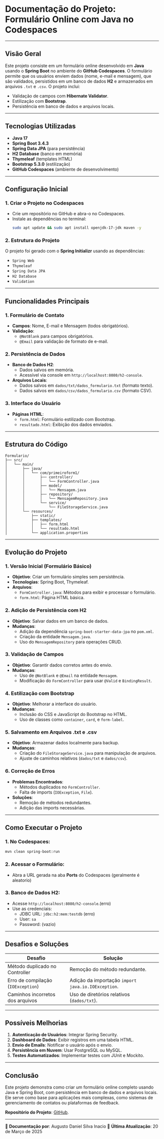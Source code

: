 # Documentação do Projeto: Formulário Online com Java no Codespaces  

---

## **Visão Geral**  
Este projeto consiste em um formulário online desenvolvido em **Java** usando o **Spring Boot** no ambiente do **GitHub Codespaces**. O formulário permite que os usuários enviem dados (nome, e-mail e mensagem), que são validados, persistidos em um banco de dados **H2** e armazenados em arquivos `.txt` e `.csv`. O projeto inclui:  
- Validação de campos com **Hibernate Validator**.  
- Estilização com **Bootstrap**.  
- Persistência em banco de dados e arquivos locais.  

---

## **Tecnologias Utilizadas**  
- **Java 17**  
- **Spring Boot 3.4.3**  
- **Spring Data JPA** (para persistência)  
- **H2 Database** (banco em memória)  
- **Thymeleaf** (templates HTML)  
- **Bootstrap 5.3.0** (estilização)  
- **GitHub Codespaces** (ambiente de desenvolvimento)  

---

## **Configuração Inicial**  

### 1. Criar o Projeto no Codespaces  
- Crie um repositório no GitHub e abra-o no Codespaces.  
- Instale as dependências no terminal:  
  ```bash  
  sudo apt update && sudo apt install openjdk-17-jdk maven -y  
  ```  

### 2. Estrutura do Projeto  
O projeto foi gerado com o **Spring Initializr** usando as dependências:  
- `Spring Web`  
- `Thymeleaf`  
- `Spring Data JPA`  
- `H2 Database`  
- `Validation`  

---

## **Funcionalidades Principais**  

### 1. Formulário de Contato  
- **Campos**: Nome, E-mail e Mensagem (todos obrigatórios).  
- **Validação**:  
  - `@NotBlank` para campos obrigatórios.  
  - `@Email` para validação de formato de e-mail.  

### 2. Persistência de Dados  
- **Banco de Dados H2**:  
  - Dados salvos em memória.  
  - Acessível via console em `http://localhost:8080/h2-console`.  
- **Arquivos Locais**:  
  - Dados salvos em `dados/txt/dados_formulario.txt` (formato texto).  
  - Dados salvos em `dados/csv/dados_formulario.csv` (formato CSV).  

### 3. Interface do Usuário  
- **Páginas HTML**:  
  - `form.html`: Formulário estilizado com Bootstrap.  
  - `resultado.html`: Exibição dos dados enviados.  

---

## **Estrutura do Código**  

```
Formulario/  
├── src/  
│   └── main/  
│       ├── java/  
│       │   └── com/primeiroform1/  
│       │       ├── controller/  
│       │       │   └── FormController.java  
│       │       ├── model/  
│       │       │   └── Mensagem.java  
│       │       ├── repository/  
│       │       │   └── MensagemRepository.java  
│       │       └── service/  
│       │           └── FileStorageService.java  
│       └── resources/  
│           ├── static/  
│           ├── templates/  
│           │   ├── form.html  
│           │   └── resultado.html  
│           └── application.properties  
```  

---

## **Evolução do Projeto**  

### 1. Versão Inicial (Formulário Básico)  
- **Objetivo**: Criar um formulário simples sem persistência.  
- **Tecnologias**: Spring Boot, Thymeleaf.  
- **Arquivos**:  
  - `FormController.java`: Métodos para exibir e processar o formulário.  
  - `form.html`: Página HTML básica.  

### 2. Adição de Persistência com H2  
- **Objetivo**: Salvar dados em um banco de dados.  
- **Mudanças**:  
  - Adição da dependência `spring-boot-starter-data-jpa` no `pom.xml`.  
  - Criação da entidade `Mensagem.java`.  
  - Uso do `MensagemRepository` para operações CRUD.  

### 3. Validação de Campos  
- **Objetivo**: Garantir dados corretos antes do envio.  
- **Mudanças**:  
  - Uso de `@NotBlank` e `@Email` na entidade `Mensagem`.  
  - Modificação do `FormController` para usar `@Valid` e `BindingResult`.  

### 4. Estilização com Bootstrap  
- **Objetivo**: Melhorar a interface do usuário.  
- **Mudanças**:  
  - Inclusão do CSS e JavaScript do Bootstrap no HTML.  
  - Uso de classes como `container`, `card`, e `form-label`.  

### 5. Salvamento em Arquivos .txt e .csv  
- **Objetivo**: Armazenar dados localmente para backup.  
- **Mudanças**:  
  - Criação do `FileStorageService.java` para manipulação de arquivos.  
  - Ajuste de caminhos relativos (`dados/txt` e `dados/csv`).  

### 6. Correção de Erros  
- **Problemas Encontrados**:  
  - Métodos duplicados no `FormController`.  
  - Falta de imports (`IOException`, `File`).  
- **Soluções**:  
  - Remoção de métodos redundantes.  
  - Adição das imports necessárias.  

---

## **Como Executar o Projeto**  

### 1. No Codespaces:  
```bash  
mvn clean spring-boot:run  
```  

### 2. Acessar o Formulário:  
- Abra a URL gerada na aba **Ports** do Codespaces (geralmente é aleatorio)

### 3. Banco de Dados H2:  
- Acesse `http://localhost:8080/h2-console`.(erro)  
- Use as credenciais:  
  - JDBC URL: `jdbc:h2:mem:testdb` (erro)
  - User: `sa`  
  - Password: (vazio)  

---

## **Desafios e Soluções**  

| **Desafio**                          | **Solução**                                      |  
|--------------------------------------|--------------------------------------------------|  
| Método duplicado no Controller       | Remoção do método redundante.                    |  
| Erro de compilação (`IOException`)   | Adição da importação `import java.io.IOException`. |  
| Caminhos incorretos dos arquivos     | Uso de diretórios relativos (`dados/txt`).       |  

---

## **Possíveis Melhorias**  
1. **Autenticação de Usuários**: Integrar Spring Security.  
2. **Dashboard de Dados**: Exibir registros em uma tabela HTML.  
3. **Envio de Emails**: Notificar o usuário após o envio.  
4. **Persistência em Nuvem**: Usar PostgreSQL ou MySQL.  
5. **Testes Automatizados**: Implementar testes com JUnit e Mockito.  

---

## **Conclusão**  
Este projeto demonstra como criar um formulário online completo usando Java e Spring Boot, com persistência em banco de dados e arquivos locais. Ele serve como base para aplicações mais complexas, como sistemas de gerenciamento de contatos ou plataformas de feedback.  

**Repositório do Projeto**: [GitHub](https://github.com/Od0g/JavaProjects/tree/main/Formulario).  

--- 

📁 **Documentação por**: Augusto Daniel Silva Inacio
📅 **Última Atualização**: 20 de Março de 2025